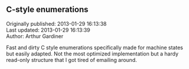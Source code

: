 ## C-style enumerations  
Originally published: 2013-01-29 16:13:38  
Last updated: 2013-01-29 16:13:39  
Author: Arthur Gardiner  
  
Fast and dirty C style enumerations specifically made for machine states but easily adapted. Not the most optimized implementation but a hardy read-only structure that I got tired of emailing around.